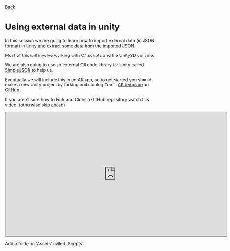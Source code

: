 [Back](https://uwetom.github.io/media-production-worksheets)

# Using external data in unity 
In this session we are going to learn how to import external data (in JSON format) in Unity and extract  some data from the imported JSON.  

Most of this will involve working with C# scripts and the Unity3D console.

We are also going to use an external C# code library for Unity called [SimpleJSON](https://github.com/Bunny83/SimpleJSON) to help us.

Eventually we will include this in an AR app, so to get started you should make a new Unity project by forking and cloning Tom's [AR template](https://github.com/uwetom/AR-Template) on GitHub.

If you aren't sure how to Fork and Clone a GitHub repository watch this video: (otherwise skip ahead)

<iframe src="https://uwe.cloud.panopto.eu/Panopto/Pages/Embed.aspx?id=7bf90f82-466e-4255-a7c2-b27b0117b82a&autoplay=false&offerviewer=true&showtitle=true&showbrand=true&captions=false&interactivity=all" height="405" width="720" style="border: 1px solid #464646;" allowfullscreen allow="autoplay" aria-label="Panopto Embedded Video Player" aria-description="MP fork and clone 5 February 2025 at 16:54:57" ></iframe>

Add a folder in 'Assets' called 'Scripts'.
<!--stackedit_data:
eyJoaXN0b3J5IjpbLTczMDc4ODY2NSwtMTkzNjc2ODc4LC0zMT
YzMTU4MDEsMTUwMzU3NjMyNiwxNjIxODQyNjY3LC0xNDg1OTQy
MjE0XX0=
-->